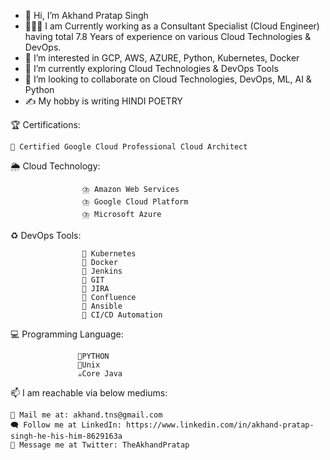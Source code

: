 - 👋 Hi, I’m Akhand Pratap Singh
- 🧑🏻‍💻 I am Currently working as a Consultant Specialist (Cloud Engineer) having total 7.8 Years of experience on various Cloud Technologies & DevOps.
- 👀 I’m interested in GCP, AWS, AZURE, Python, Kubernetes, Docker
- 🌱 I’m currently exploring Cloud Technologies & DevOps Tools
- 💞️ I’m looking to collaborate on Cloud Technologies, DevOps, ML, AI & Python
- ✍️ My hobby is writing HINDI POETRY

🏆 Certifications:
                    
    🥇 Certified Google Cloud Professional Cloud Architect

🌦️ Cloud Technology: 
                    
                    ⛈️ Amazon Web Services
                    ⛈️ Google Cloud Platform
                    ⛈️ Microsoft Azure

♻️ DevOps Tools:                    
                    
                    🔄 Kubernetes
                    🔄 Docker
                    🔄 Jenkins
                    🔄 GIT
                    🔄 JIRA
                    🔄 Confluence
                    🔄 Ansible
                    🔄 CI/CD Automation

💻 Programming Language:
                   
                   🐍PYTHON
                   🔸Unix
                   ☕Core Java

📫 I am reachable via below mediums:
        
    📧 Mail me at: akhand.tns@gmail.com
    🗨️ Follow me at LinkedIn: https://www.linkedin.com/in/akhand-pratap-singh-he-his-him-8629163a
    🐥 Message me at Twitter: TheAkhandPratap
<!---
theakhandpratap/theakhandpratap is a ✨ special ✨ repository because its `README.md` (this file) appears on your GitHub profile.
--->
